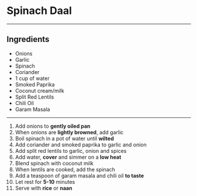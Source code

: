 # Spinach Daal

---

## Ingredients

- Onions
- Garlic
- Spinach
- Coriander
- 1 cup of water
- Smoked Paprika
- Coconut cream/milk
- Split Red Lentils
- Chili Oil
- Garam Masala

---

1. Add onions to **gently oiled pan**
2. When onions are **lightly browned**, add garlic
3. Boil spinach in a pot of water until **wilted**
4. Add coriander and smoked paprika to garlic and onion
5. Add split red lentils to garlic, onion and spices
6. Add water, **cover** and simmer on a **low heat**
7. Blend spinach with coconut milk
8. When lentils are cooked, add the spinach
9. Add a teaspoon of garam masala and chili oil **to taste**
10. Let rest for **5-10** minutes
11. Serve with **rice** or **naan**
